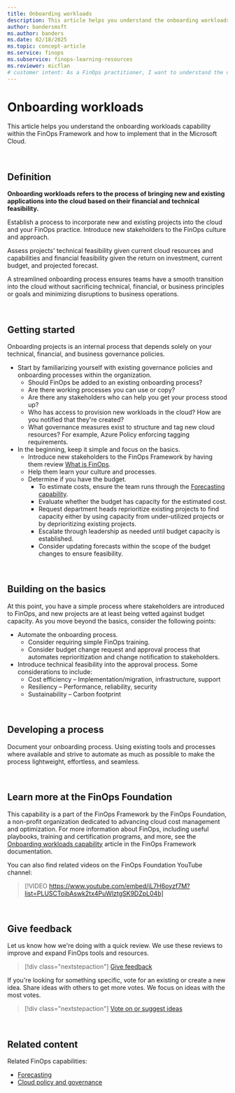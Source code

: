 ```yaml
---
title: Onboarding workloads
description: This article helps you understand the onboarding workloads capability within the FinOps Framework and how to implement that in the Microsoft Cloud.
author: bandersmsft
ms.author: banders
ms.date: 02/18/2025
ms.topic: concept-article
ms.service: finops
ms.subservice: finops-learning-resources
ms.reviewer: micflan
# customer intent: As a FinOps practitioner, I want to understand the onboarding workloads capability so that I can implement it in the Microsoft Cloud.
---
```


<!-- markdownlint-disable-next-line MD025 -->
# Onboarding workloads

This article helps you understand the onboarding workloads capability within the FinOps Framework and how to implement that in the Microsoft Cloud.

<br>

## Definition

**Onboarding workloads refers to the process of bringing new and existing applications into the cloud based on their financial and technical feasibility.**

Establish a process to incorporate new and existing projects into the cloud and your FinOps practice. Introduce new stakeholders to the FinOps culture and approach.

Assess projects' technical feasibility given current cloud resources and capabilities and financial feasibility given the return on investment, current budget, and projected forecast.

A streamlined onboarding process ensures teams have a smooth transition into the cloud without sacrificing technical, financial, or business principles or goals and minimizing disruptions to business operations.

<br>

## Getting started

Onboarding projects is an internal process that depends solely on your technical, financial, and business governance policies.

- Start by familiarizing yourself with existing governance policies and onboarding processes within the organization.
  - Should FinOps be added to an existing onboarding process?
  - Are there working processes you can use or copy?
  - Are there any stakeholders who can help you get your process stood up?
  - Who has access to provision new workloads in the cloud? How are you notified that they're created?
  - What governance measures exist to structure and tag new cloud resources? For example, Azure Policy enforcing tagging requirements.
- In the beginning, keep it simple and focus on the basics.
  - Introduce new stakeholders to the FinOps Framework by having them review [What is FinOps](../../overview.md).
  - Help them learn your culture and processes.
  - Determine if you have the budget.
    - To estimate costs, ensure the team runs through the [Forecasting capability](../quantify/forecasting.md).
    - Evaluate whether the budget has capacity for the estimated cost.
    - Request department heads reprioritize existing projects to find capacity either by using capacity from under-utilized projects or by deprioritizing existing projects.
    - Escalate through leadership as needed until budget capacity is established.
    - Consider updating forecasts within the scope of the budget changes to ensure feasibility.

<br>

## Building on the basics

At this point, you have a simple process where stakeholders are introduced to FinOps, and new projects are at least being vetted against budget capacity. As you move beyond the basics, consider the following points:

- Automate the onboarding process.
  - Consider requiring simple FinOps training.
  - Consider budget change request and approval process that automates reprioritization and change notification to stakeholders.
- Introduce technical feasibility into the approval process. Some considerations to include:
  - Cost efficiency – Implementation/migration, infrastructure, support
  - Resiliency – Performance, reliability, security
  - Sustainability – Carbon footprint

<br>

## Developing a process

Document your onboarding process. Using existing tools and processes where available and strive to automate as much as possible to make the process lightweight, effortless, and seamless.

<br>

## Learn more at the FinOps Foundation

This capability is a part of the FinOps Framework by the FinOps Foundation, a non-profit organization dedicated to advancing cloud cost management and optimization. For more information about FinOps, including useful playbooks, training and certification programs, and more, see the [Onboarding workloads capability](https://www.finops.org/framework/capabilities/onboarding-workloads/) article in the FinOps Framework documentation.

You can also find related videos on the FinOps Foundation YouTube channel:

> [!VIDEO https://www.youtube.com/embed/iL7H6oyzf7M?list=PLUSCToibAswk2tx4PuWlztgSK9DZpL04b]

<br>

## Give feedback

Let us know how we're doing with a quick review. We use these reviews to improve and expand FinOps tools and resources.

> [!div class="nextstepaction"]
> [Give feedback](https://portal.azure.com/#view/HubsExtension/InProductFeedbackBlade/extensionName/FinOpsToolkit/cesQuestion/How%20easy%20or%20hard%20is%20it%20to%20use%20FinOps%20toolkit%20tools%20and%20resources%3F/cvaQuestion/How%20valuable%20is%20the%20FinOps%20toolkit%3F/surveyId/FTK0.9/bladeName/Guide.Framework/featureName/Capabilities.Manage.Onboarding)

If you're looking for something specific, vote for an existing or create a new idea. Share ideas with others to get more votes. We focus on ideas with the most votes.

> [!div class="nextstepaction"]
> [Vote on or suggest ideas](https://github.com/microsoft/finops-toolkit/issues?q=is%3Aissue+is%3Aopen+sort%3Areactions-%252B1-desc)

<br>

## Related content

Related FinOps capabilities:

- [Forecasting](../quantify/forecasting.md)
- [Cloud policy and governance](./governance.md)

<br>
